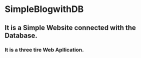 # SimpleBlogwithDB


## It is a Simple Website connected with the Database.
### It is a three tire Web Apllication.
